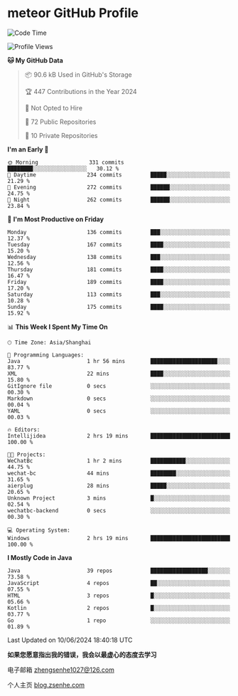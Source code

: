 
# meteor  GitHub Profile 

<!--START_SECTION:waka-->
![Code Time](http://img.shields.io/badge/Code%20Time-61%20hrs%202%20mins-blue)

![Profile Views](http://img.shields.io/badge/Profile%20Views-11-blue)

**🐱 My GitHub Data** 

> 📦 90.6 kB Used in GitHub's Storage 
 > 
> 🏆 447 Contributions in the Year 2024
 > 
> 🚫 Not Opted to Hire
 > 
> 📜 72 Public Repositories 
 > 
> 🔑 10 Private Repositories 
 > 
**I'm an Early 🐤** 

```text
🌞 Morning                331 commits         ████████░░░░░░░░░░░░░░░░░   30.12 % 
🌆 Daytime                234 commits         █████░░░░░░░░░░░░░░░░░░░░   21.29 % 
🌃 Evening                272 commits         ██████░░░░░░░░░░░░░░░░░░░   24.75 % 
🌙 Night                  262 commits         ██████░░░░░░░░░░░░░░░░░░░   23.84 % 
```
📅 **I'm Most Productive on Friday** 

```text
Monday                   136 commits         ███░░░░░░░░░░░░░░░░░░░░░░   12.37 % 
Tuesday                  167 commits         ████░░░░░░░░░░░░░░░░░░░░░   15.20 % 
Wednesday                138 commits         ███░░░░░░░░░░░░░░░░░░░░░░   12.56 % 
Thursday                 181 commits         ████░░░░░░░░░░░░░░░░░░░░░   16.47 % 
Friday                   189 commits         ████░░░░░░░░░░░░░░░░░░░░░   17.20 % 
Saturday                 113 commits         ███░░░░░░░░░░░░░░░░░░░░░░   10.28 % 
Sunday                   175 commits         ████░░░░░░░░░░░░░░░░░░░░░   15.92 % 
```


📊 **This Week I Spent My Time On** 

```text
🕑︎ Time Zone: Asia/Shanghai

💬 Programming Languages: 
Java                     1 hr 56 mins        █████████████████████░░░░   83.77 % 
XML                      22 mins             ████░░░░░░░░░░░░░░░░░░░░░   15.80 % 
GitIgnore file           0 secs              ░░░░░░░░░░░░░░░░░░░░░░░░░   00.30 % 
Markdown                 0 secs              ░░░░░░░░░░░░░░░░░░░░░░░░░   00.04 % 
YAML                     0 secs              ░░░░░░░░░░░░░░░░░░░░░░░░░   00.03 % 

🔥 Editors: 
Intellijidea             2 hrs 19 mins       █████████████████████████   100.00 % 

🐱‍💻 Projects: 
WeChatBc                 1 hr 2 mins         ███████████░░░░░░░░░░░░░░   44.75 % 
wechat-bc                44 mins             ████████░░░░░░░░░░░░░░░░░   31.65 % 
aierplug                 28 mins             █████░░░░░░░░░░░░░░░░░░░░   20.65 % 
Unknown Project          3 mins              █░░░░░░░░░░░░░░░░░░░░░░░░   02.54 % 
wechatbc-backend         0 secs              ░░░░░░░░░░░░░░░░░░░░░░░░░   00.30 % 

💻 Operating System: 
Windows                  2 hrs 19 mins       █████████████████████████   100.00 % 
```

**I Mostly Code in Java** 

```text
Java                     39 repos            ██████████████████░░░░░░░   73.58 % 
JavaScript               4 repos             ██░░░░░░░░░░░░░░░░░░░░░░░   07.55 % 
HTML                     3 repos             █░░░░░░░░░░░░░░░░░░░░░░░░   05.66 % 
Kotlin                   2 repos             █░░░░░░░░░░░░░░░░░░░░░░░░   03.77 % 
Go                       1 repo              ░░░░░░░░░░░░░░░░░░░░░░░░░   01.89 % 
```




 Last Updated on 10/06/2024 18:40:18 UTC
<!--END_SECTION:waka-->


**如果您愿意指出我的错误，我会以最虚心的态度去学习**

电子邮箱 zhengsenhe1027@126.com

个人主页 [blog.zsenhe.com](http://blog.zsenhe.com/)


